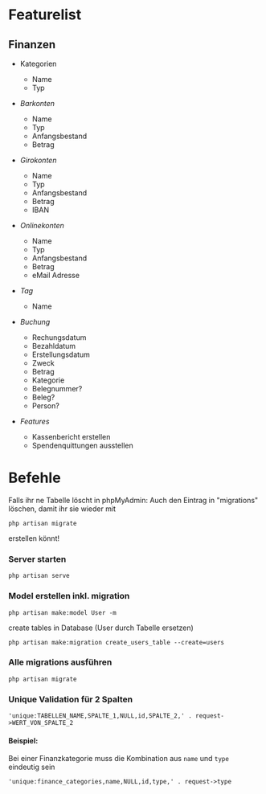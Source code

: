 # Featurelist

## Finanzen

* Kategorien
  * Name
  * Typ

* *Barkonten*
  * Name
  * Typ
  * Anfangsbestand
  * Betrag

* *Girokonten*
  * Name
  * Typ
  * Anfangsbestand
  * Betrag
  * IBAN

* *Onlinekonten*
  * Name
  * Typ
  * Anfangsbestand
  * Betrag
  * eMail Adresse

* *Tag*
  * Name

* *Buchung*
  * Rechungsdatum
  * Bezahldatum
  * Erstellungsdatum
  * Zweck
  * Betrag
  * Kategorie
  * Belegnummer?
  * Beleg?
  * Person?

* *Features*
  * Kassenbericht erstellen
  * Spendenquittungen ausstellen


# Befehle

Falls ihr ne Tabelle löscht in phpMyAdmin: Auch den Eintrag in "migrations" löschen, damit ihr sie wieder mit 
```
php artisan migrate
```
erstellen könnt!

### Server starten
```
php artisan serve
```

### Model erstellen inkl. migration
```
php artisan make:model User -m
```

create tables in Database (User durch Tabelle ersetzen)
```
php artisan make:migration create_users_table --create=users
```

### Alle migrations ausführen
```
php artisan migrate
```

### Unique Validation für 2 Spalten
```
'unique:TABELLEN_NAME,SPALTE_1,NULL,id,SPALTE_2,' . request->WERT_VON_SPALTE_2
```

#### Beispiel:

Bei einer Finanzkategorie muss die Kombination aus `name` und `type` eindeutig sein
```
'unique:finance_categories,name,NULL,id,type,' . request->type
```